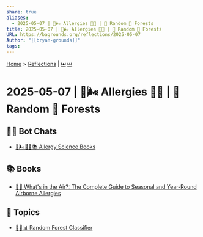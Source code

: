 ```yaml
---
share: true
aliases:
  - 2025-05-07 | 🌸🌬️ Allergies 👃🤧 | 🎲 Random 🌲 Forests
title: 2025-05-07 | 🌸🌬️ Allergies 👃🤧 | 🎲 Random 🌲 Forests
URL: https://bagrounds.org/reflections/2025-05-07
Author: "[[bryan-grounds]]"
tags: 
---
```

[Home](../index.md) > [Reflections](./index.md) | [⏮️](./2025-05-06.md) [⏭️](./2025-05-08.md)  
# 2025-05-07 | 🌸🌬️ Allergies 👃🤧 | 🎲 Random 🌲 Forests  
## 🤖💬 Bot Chats  
- [🌸🌬️🤧🔬📚 Allergy Science Books](../bot-chats/allergy-science-books.md)  
  
## 📚 Books  
- [👃🤧 What's in the Air?: The Complete Guide to Seasonal and Year-Round Airborne Allergies](../books/whats-in-the-air-the-complete-guide-to-seasonal-and-year-round-airborne-allergies.md)  
  
## 🌌 Topics  
- [🎲🌲📊 Random Forest Classifier](../topics/random-forest-classifier.md)  
